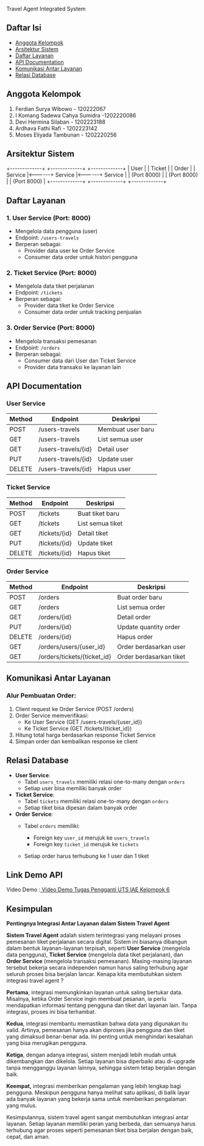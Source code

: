 Travel Agent Integrated System

## Daftar Isi

- [Anggota Kelompok](#anggota-kelompok)
- [Arsitektur Sistem](#arsitektur-sistem)
- [Daftar Layanan](#daftar-layanan)
- [API Documentation](#api-documentation)
- [Komunikasi Antar Layanan](#komunikasi-antar-layanan)
- [Relasi Database](#relasi-database)

## Anggota Kelompok

1. Ferdian Surya Wibowo - 120222067
2. I Komang Sadewa Cahya Sumidra -1202220086
3. Devi Hermina Silaban - 1202223188
4. Ardhava Fathi Rafi - 1202223142
5. Moses Eliyada Tambunan - 1202220256

## Arsitektur Sistem

+-------------+ +-------------+ +-------------+
| User | | Ticket | | Order |
| Service |<------+ Service |<------+ Service |
| (Port 8000) | | (Port 8000) | | (Port 8000) |
+-------------+ +-------------+ +-------------+

## Daftar Layanan

### 1. User Service (Port: 8000)

- Mengelola data pengguna (user)
- Endpoint: `/users-travels`
- Berperan sebagai:
  - Provider data user ke Order Service
  - Consumer data order untuk histori pengguna

### 2. Ticket Service (Port: 8000)

- Mengelola data tiket perjalanan
- Endpoint: `/tickets`
- Berperan sebagai:
  - Provider data tiket ke Order Service
  - Consumer data order untuk tracking penjualan

### 3. Order Service (Port: 8000)

- Mengelola transaksi pemesanan
- Endpoint: `/orders`
- Berperan sebagai:
  - Consumer data dari User dan Ticket Service
  - Provider data transaksi ke layanan lain

## API Documentation

### User Service

| Method | Endpoint            | Deskripsi         |
| ------ | ------------------- | ----------------- |
| POST   | /users-travels      | Membuat user baru |
| GET    | /users-travels      | List semua user   |
| GET    | /users-travels/{id} | Detail user       |
| PUT    | /users-travels/{id} | Update user       |
| DELETE | /users-travels/{id} | Hapus user        |

### Ticket Service

| Method | Endpoint      | Deskripsi        |
| ------ | ------------- | ---------------- |
| POST   | /tickets      | Buat tiket baru  |
| GET    | /tickets      | List semua tiket |
| GET    | /tickets/{id} | Detail tiket     |
| PUT    | /tickets/{id} | Update tiket     |
| DELETE | /tickets/{id} | Hapus tiket      |

### Order Service

| Method | Endpoint                    | Deskripsi               |
| ------ | --------------------------- | ----------------------- |
| POST   | /orders                     | Buat order baru         |
| GET    | /orders                     | List semua order        |
| GET    | /orders/{id}                | Detail order            |
| PUT    | /orders/{id}                | Update quantity order   |
| DELETE | /orders/{id}                | Hapus order             |
| GET    | /orders/users/{user_id}     | Order berdasarkan user  |
| GET    | /orders/tickets/{ticket_id} | Order berdasarkan tiket |

## Komunikasi Antar Layanan

### Alur Pembuatan Order:

1. Client request ke Order Service (POST /orders)
2. Order Service memverifikasi:
   - Ke User Service (GET /users-travels/{user_id})
   - Ke Ticket Service (GET /tickets/{ticket_id})
3. Hitung total harga berdasarkan response Ticket Service
4. Simpan order dan kembalikan response ke client

## Relasi Database

- **User Service**:
  - Tabel `users_travels` memiliki relasi one-to-many dengan `orders`
  - Setiap user bisa memiliki banyak order
- **Ticket Service**:
  - Tabel `tickets` memiliki relasi one-to-many dengan `orders`
  - Setiap tiket bisa dipesan dalam banyak order
- **Order Service**:
  - Tabel `orders` memiliki:

    - Foreign key `user_id` merujuk ke `users_travels`
    - Foreign key `ticket_id` merujuk ke `tickets`
  - Setiap order harus terhubung ke 1 user dan 1 tiket

## Link Demo API

Video Demo :[ Video Demo Tugas Pengganti UTS IAE Kelompok 6](https://youtu.be/fOsdQQM5bLw)

## Kesimpulan

**Pentingnya Integrasi Antar Layanan dalam Sistem Travel Agent**

**Sistem Travel Agent** adalah sistem terintegrasi yang melayani proses pemesanan tiket perjalanan secara digital. Sistem ini biasanya dibangun dalam bentuk layanan-layanan terpisah, seperti **User Service** (mengelola data pengguna), **Ticket Service** (mengelola data tiket perjalanan), dan **Order Service** (mengelola transaksi pemesanan). Masing-masing layanan tersebut bekerja secara independen namun harus saling terhubung agar seluruh proses bisa berjalan lancar. Kenapa kita membutuhkan sistem integrasi travel agent ?

 **Pertama**, integrasi memungkinkan layanan untuk saling bertukar data. Misalnya, ketika Order Service ingin membuat pesanan, ia perlu mendapatkan informasi tentang pengguna dan tiket dari layanan lain. Tanpa integrasi, proses ini bisa terhambat.

**Kedua**, integrasi membantu memastikan bahwa data yang digunakan itu valid. Artinya, pemesanan hanya akan diproses jika pengguna dan tiket yang dimaksud benar-benar ada. Ini penting untuk menghindari kesalahan yang bisa merugikan pengguna.

**Ketiga**, dengan adanya integrasi, sistem menjadi lebih mudah untuk dikembangkan dan dikelola. Setiap layanan bisa diperbaiki atau di-upgrade tanpa mengganggu layanan lainnya, sehingga sistem tetap berjalan dengan baik.

**Keempat,** integrasi memberikan pengalaman yang lebih lengkap bagi pengguna. Meskipun pengguna hanya melihat satu aplikasi, di balik layar ada banyak layanan yang bekerja sama untuk memberikan pengalaman yang mulus.

Kesimpulannya, sistem travel agent sangat membutuhkan integrasi antar layanan. Setiap layanan memiliki peran yang berbeda, dan semuanya harus terhubung agar proses seperti pemesanan tiket bisa berjalan dengan baik, cepat, dan aman.
